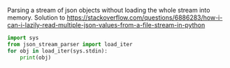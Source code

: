 Parsing a stream of json objects without loading the whole stream into memory.
Solution to https://stackoverflow.com/questions/6886283/how-i-can-i-lazily-read-multiple-json-values-from-a-file-stream-in-python

```python
import sys
from json_stream_parser import load_iter
for obj in load_iter(sys.stdin):
    print(obj)
```
